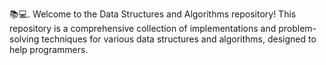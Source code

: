 📚💻.  Welcome to the Data Structures and Algorithms repository! This repository is a comprehensive collection of implementations and problem-solving techniques for various data structures and algorithms, designed to help programmers.
